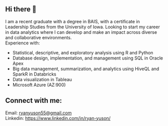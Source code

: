 ## Hi there 👋
I am a recent graduate with a degree in BAIS, with a certificate in Leadership Studies from the University of Iowa.
Looking to start my career in data analytics where I can develop and make an impact across diverse and collaborative environments.
<br>
Experience with:
<br>
- Statistical, descriptive, and exploratory analysis using R and Python
- Database design, implementation, and management using SQL in Oracle Apex
- Big data management, summarization, and analytics using HiveQL and SparkR in Databricks
- Data visualization in Tableau
- Microsoft Azure (AZ:900)
## Connect with me:
Email:
ryanyuson55@gmail.com
<br>
Linkedin: 
https://www.linkedin.com/in/ryan-yuson/
<!--
**ryuson01/ryuson01** is a ✨ _special_ ✨ repository because its `README.md` (
"this file) appears on your GitHub profile.

Here are some ideas to get you started:

- 🔭 I’m currently working on ...
- 🌱 I’m currently learning ...
- 👯 I’m looking to collaborate on ...
- 🤔 I’m looking for help with ...
- 💬 Ask me about ...
- 📫 How to reach me: ...
- 😄 Pronouns: ...
- ⚡ Fun fact: ...
-->
